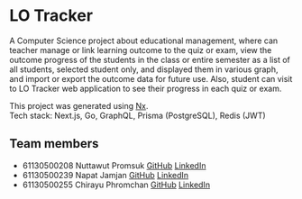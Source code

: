 # LO Tracker
A Computer Science project about educational management, where can teacher manage or link learning outcome to the quiz or exam, view the outcome progress of the students in the class or entire semester as a list of all students, selected student only, and displayed them in various graph, and import or export the outcome data for future use. Also, student can visit to LO Tracker web application to see their progress in each quiz or exam.

This project was generated using [Nx](https://nx.dev). <br/>
Tech stack: Next.js, Go, GraphQL, Prisma (PostgreSQL), Redis (JWT)

## Team members
- 61130500208 Nuttawut Promsuk [GitHub](https://github.com/Nuttawut503) [LinkedIn](https://www.linkedin.com/in/nuttawut-promsuk)
- 61130500239 Napat Jamjan [GitHub](https://github.com/NapatJamjan) [LinkedIn](https://www.linkedin.com/in/napat-jamjan)
- 61130500255 Chirayu Phromchan [GitHub](https://github.com/sirchirayu2400) [LinkedIn](https://www.linkedin.com/in/chirayu-phromchan)
